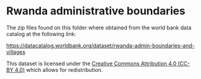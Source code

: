 # Rwanda administrative boundaries

The zip files found on this folder where obtained from the world bank
data catalog at the following link:

https://datacatalog.worldbank.org/dataset/rwanda-admin-boundaries-and-villages

This dataset is licensed under the 
[Creative Commons Attribution 4.0 (CC-BY 4.0)](https://creativecommons.org/licenses/by/4.0/)
which allows for redistribution.
